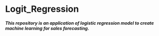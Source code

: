 # Logit_Regression

##### This repository is an application of logistic regression model to create machine learning for sales forecasting.
